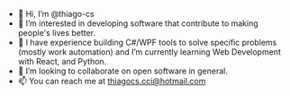 - 👋 Hi, I’m @thiago-cs
- 👀 I’m interested in developing software that contribute to making people's lives better.
- 🌱 I have experience building C#/WPF tools to solve specific problems (mostly work automation) and I’m currently learning Web Development with React, and Python.
- 💞️ I’m looking to collaborate on open software in general.
- 📫 You can reach me at thiagocs.cci@hotmail.com
